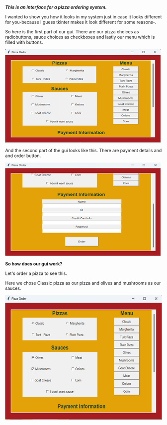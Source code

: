 ***This is an interface for a pizza ordering system.***

I wanted to show you how it looks in my system just in case it looks different for you-because I guess tkinter makes it look different for some reasons-.

So here is the first part of our gui. There are our pizza choices as radiobuttons, sauce choices as checkboxes and lastly our menu which is filled with buttons.

<img src= "./images/page1.png" width =500 height=300>

And the second part of the gui looks like this. There are payment details and and order button.

<img src= "./images/page2.png" width =500 height=300>

**So how does our gui work?** 

Let's order a pizza to see this.

Here we chose Classic pizza as our pizza and olives and mushrooms as our sauces.

<img src= "./images/order1.png" width =600 height=400>












